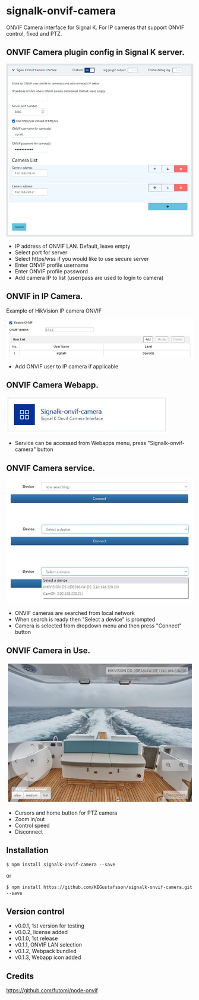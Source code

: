 # signalk-onvif-camera

ONVIF Camera interface for Signal K. For IP cameras that support ONVIF control, fixed and PTZ.

## ONVIF Camera plugin config in Signal K server.

![config](doc/config.jpg)
- IP address of ONVIF LAN. Default, leave empty
- Select port for server
- Select https/wss if you would like to use secure server
- Enter ONVIF profile username
- Enter ONVIF profile password
- Add camera IP to list (user/pass are used to login to camera)

## ONVIF in IP Camera.

Example of HikVision IP camera ONVIF

![onvif](doc/onvif.jpg)
- Add ONVIF user to IP camera if applicable

## ONVIF Camera Webapp.

![webapp](doc/webapp.jpg)
-  Service can be accessed from Webapps menu, press "Signalk-onvif-camera" button 

## ONVIF Camera service.

![service](doc/service.jpg)
- ONVIF cameras are searched from local network
- When search is ready then "Select a device" is prompted
- Camera is selected from dropdown menu and then press "Connect" button

## ONVIF Camera in Use.

![inuse](doc/inuse.jpg)
- Cursors and home button for PTZ camera
- Zoom in/out
- Control speed
- Disconnect

## Installation

```
$ npm install signalk-onvif-camera --save
```
or
```
$ npm install https://github.com/KEGustafsson/signalk-onvif-camera.git --save
```
## Version control

- v0.0.1, 1st version for testing
- v0.0.2, license added
- v0.1.0, 1st release
- v0.1.1, ONVIF LAN selection
- v0.1.2, Webpack bundled
- v0.1.3, Webapp icon added

## Credits
https://github.com/futomi/node-onvif 
